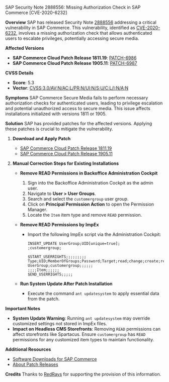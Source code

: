 SAP Security Note 2888556: Missing Authorization Check in SAP Commerce [CVE-2020-6232]

**Overview**
SAP has released Security Note [2888556](https://me.sap.com/notes/2888556) addressing a critical vulnerability in SAP Commerce. This vulnerability, identified as [CVE-2020-6232](https://cve.mitre.org/cgi-bin/cvename.cgi?name=CVE-2020-6232), involves a missing authorization check that allows authenticated users to escalate privileges, potentially accessing secure media.

**Affected Versions**
- **SAP Commerce Cloud Patch Release 1811.19**: [PATCH-6986](https://jira.hybris.com/browse/PATCH-6986)
- **SAP Commerce Cloud Patch Release 1905.11**: [PATCH-6987](https://jira.hybris.com/browse/PATCH-6987)

**CVSS Details**
- **Score**: 5.3
- **Vector**: [CVSS:3.0/AV:N/AC:L/PR:N/UI:N/S:U/C:L/I:N/A:N](https://nvd.nist.gov/vuln-metrics/cvss/v3-calculator?vector=CVSS:3.0/AV:N/AC:L/PR:N/UI:N/S:U/C:L/I:N/A:N)

**Symptoms**
SAP Commerce Secure Media fails to perform necessary authorization checks for authenticated users, leading to privilege escalation and potential unauthorized access to secure media. This issue affects installations initialized with versions 1811 or 1905.

**Solution**
SAP has provided patches for the affected versions. Applying these patches is crucial to mitigate the vulnerability.

1. **Download and Apply Patch**
   - [SAP Commerce Cloud Patch Release 1811.19](https://jira.hybris.com/browse/PATCH-6986)
   - [SAP Commerce Cloud Patch Release 1905.11](https://jira.hybris.com/browse/PATCH-6987)

2. **Manual Correction Steps for Existing Installations**
   - **Remove READ Permissions in Backoffice Administration Cockpit**
     1. Sign into the Backoffice Administration Cockpit as the admin user.
     2. Navigate to **User > User Groups**.
     3. Search and select the `customergroup` user group.
     4. Click on **Principal Permission Action** to open the Permission Manager.
     5. Locate the `Item` item type and remove `READ` permission.
   
   - **Remove READ Permissions by ImpEx**
     - Import the following ImpEx script via the Administration Cockpit:
       ```plaintext
       INSERT_UPDATE UserGroup;UID[unique=true];
       ;customergroup;

       $START_USERRIGHTS;;;;;;;;;
       Type;UID;MemberOfGroups;Password;Target;read;change;create;remove;change_perm
       UserGroup;customergroup;;;;;;
       ;;;;Item;;;;;;
       $END_USERRIGHTS;;;;;
       ```
   
   - **Run System Update After Patch Installation**
     - Execute the command `ant updatesystem` to apply essential data from the patch.

**Important Notes**
- **System Update Warning**: Running `ant updatesystem` may override customized settings not stored in ImpEx files.
- **Impact on Headless CMS Storefronts**: Removing `READ` permissions can affect storefronts like Spartacus. Ensure `customergroup` has `READ` permissions for any customized item types to maintain functionality.

**Additional Resources**
- [Software Downloads for SAP Commerce](https://me.sap.com/software-downloads)
- [About Patch Releases](https://help.sap.com/viewer/dc198ac31ba24dce96149c8480be955f/6.7.0.0/en-US/8c25978386691014b4abdd61376acd24.html#loio8c25978386691014b4abdd61376acd24)

**Credits**
Thanks to [RedRays](https://redrays.io) for supporting the provision of this information.